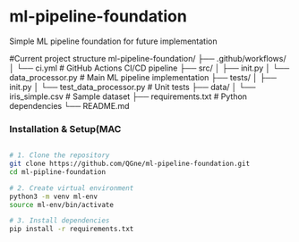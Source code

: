 # ml-pipeline-foundation
Simple ML pipeline foundation for future implementation



#Current project structure 
ml-pipeline-foundation/
├── .github/workflows/
│   └── ci.yml              # GitHub Actions CI/CD pipeline
├── src/
│   ├── init.py
│   └── data_processor.py   # Main ML pipeline implementation
├── tests/
│   ├── init.py
│   └── test_data_processor.py  # Unit tests
├── data/
│   └── iris_simple.csv     # Sample dataset
├── requirements.txt        # Python dependencies
└── README.md

### Installation & Setup(MAC
```bash

# 1. Clone the repository
git clone https://github.com/QGne/ml-pipeline-foundation.git
cd ml-pipline-foundation

# 2. Create virtual environment
python3 -m venv ml-env
source ml-env/bin/activate

# 3. Install dependencies
pip install -r requirements.txt


